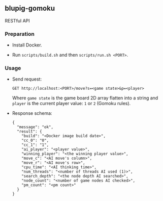 blupig-gomoku
------
RESTful API

### Preparation

- Install Docker.

- Run `scripts/build.sh` and then `scripts/run.sh <PORT>`.

### Usage

- Send request:
  ```
  GET http://localhost:<PORT>/move?s=<game state>&p=<player>
  ```
  Where `game state` is the game board 2D array flatten into a string and `player` is the current player value: `1` or `2` (Gomoku rules).

- Response schema:
  ```
  {
    "message": "ok",
    "result": {
      "build": "<Docker image build date>",
      "cc_0": "0",
      "cc_1": "1",
      "ai_player": "<player value>",
      "winning_player": "<the winning player value>",
      "move_c": "<AI move's column>",
      "move_r": "<AI move's row>",
      "cpu_time": "<AI thinking time>",
      "num_threads": "<number of threads AI used (1)>",
      "search_depth": "<the node depth AI searched>",
      "node_count": "<number of game nodes AI checked>",
      "pm_count": "<pm count>"
    }
  }
  ```
